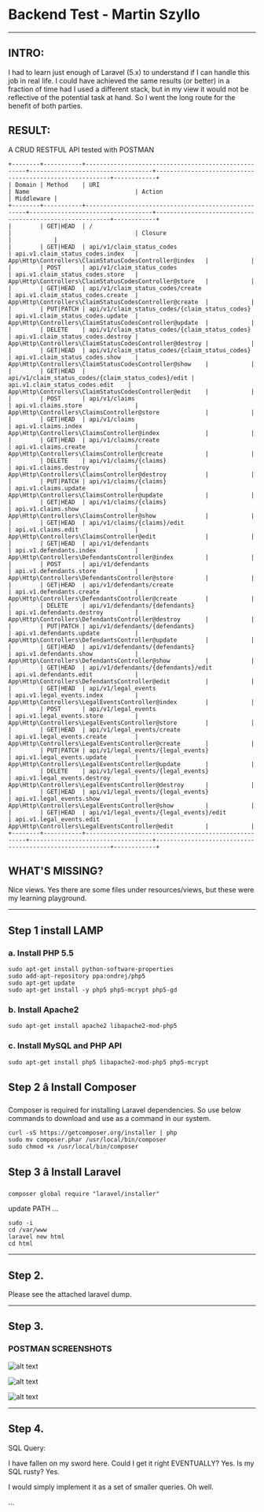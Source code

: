 # Backend Test - Martin Szyllo

---
## INTRO:

I had to learn just enough of Laravel (5.x) to understand if I can handle this job in real life. I could have achieved the same results (or better) in a fraction of time had I used a different stack, but in my view it would not be reflective of the potential task at hand. So I went the long route for the benefit of both parties.


## RESULT:

A CRUD RESTFUL API tested with POSTMAN

```
+--------+-----------+-----------------------------------------------------+-----------------------------------+---------------------------------------------------------+------------+
| Domain | Method    | URI                                                 | Name                              | Action                                                  | Middleware |
+--------+-----------+-----------------------------------------------------+-----------------------------------+---------------------------------------------------------+------------+
|        | GET|HEAD  | /                                                   |                                   | Closure                                                 |            |
|        | GET|HEAD  | api/v1/claim_status_codes                           | api.v1.claim_status_codes.index   | App\Http\Controllers\ClaimStatusCodesController@index   |            |
|        | POST      | api/v1/claim_status_codes                           | api.v1.claim_status_codes.store   | App\Http\Controllers\ClaimStatusCodesController@store   |            |
|        | GET|HEAD  | api/v1/claim_status_codes/create                    | api.v1.claim_status_codes.create  | App\Http\Controllers\ClaimStatusCodesController@create  |            |
|        | PUT|PATCH | api/v1/claim_status_codes/{claim_status_codes}      | api.v1.claim_status_codes.update  | App\Http\Controllers\ClaimStatusCodesController@update  |            |
|        | DELETE    | api/v1/claim_status_codes/{claim_status_codes}      | api.v1.claim_status_codes.destroy | App\Http\Controllers\ClaimStatusCodesController@destroy |            |
|        | GET|HEAD  | api/v1/claim_status_codes/{claim_status_codes}      | api.v1.claim_status_codes.show    | App\Http\Controllers\ClaimStatusCodesController@show    |            |
|        | GET|HEAD  | api/v1/claim_status_codes/{claim_status_codes}/edit | api.v1.claim_status_codes.edit    | App\Http\Controllers\ClaimStatusCodesController@edit    |            |
|        | POST      | api/v1/claims                                       | api.v1.claims.store               | App\Http\Controllers\ClaimsController@store             |            |
|        | GET|HEAD  | api/v1/claims                                       | api.v1.claims.index               | App\Http\Controllers\ClaimsController@index             |            |
|        | GET|HEAD  | api/v1/claims/create                                | api.v1.claims.create              | App\Http\Controllers\ClaimsController@create            |            |
|        | DELETE    | api/v1/claims/{claims}                              | api.v1.claims.destroy             | App\Http\Controllers\ClaimsController@destroy           |            |
|        | PUT|PATCH | api/v1/claims/{claims}                              | api.v1.claims.update              | App\Http\Controllers\ClaimsController@update            |            |
|        | GET|HEAD  | api/v1/claims/{claims}                              | api.v1.claims.show                | App\Http\Controllers\ClaimsController@show              |            |
|        | GET|HEAD  | api/v1/claims/{claims}/edit                         | api.v1.claims.edit                | App\Http\Controllers\ClaimsController@edit              |            |
|        | GET|HEAD  | api/v1/defendants                                   | api.v1.defendants.index           | App\Http\Controllers\DefendantsController@index         |            |
|        | POST      | api/v1/defendants                                   | api.v1.defendants.store           | App\Http\Controllers\DefendantsController@store         |            |
|        | GET|HEAD  | api/v1/defendants/create                            | api.v1.defendants.create          | App\Http\Controllers\DefendantsController@create        |            |
|        | DELETE    | api/v1/defendants/{defendants}                      | api.v1.defendants.destroy         | App\Http\Controllers\DefendantsController@destroy       |            |
|        | PUT|PATCH | api/v1/defendants/{defendants}                      | api.v1.defendants.update          | App\Http\Controllers\DefendantsController@update        |            |
|        | GET|HEAD  | api/v1/defendants/{defendants}                      | api.v1.defendants.show            | App\Http\Controllers\DefendantsController@show          |            |
|        | GET|HEAD  | api/v1/defendants/{defendants}/edit                 | api.v1.defendants.edit            | App\Http\Controllers\DefendantsController@edit          |            |
|        | GET|HEAD  | api/v1/legal_events                                 | api.v1.legal_events.index         | App\Http\Controllers\LegalEventsController@index        |            |
|        | POST      | api/v1/legal_events                                 | api.v1.legal_events.store         | App\Http\Controllers\LegalEventsController@store        |            |
|        | GET|HEAD  | api/v1/legal_events/create                          | api.v1.legal_events.create        | App\Http\Controllers\LegalEventsController@create       |            |
|        | PUT|PATCH | api/v1/legal_events/{legal_events}                  | api.v1.legal_events.update        | App\Http\Controllers\LegalEventsController@update       |            |
|        | DELETE    | api/v1/legal_events/{legal_events}                  | api.v1.legal_events.destroy       | App\Http\Controllers\LegalEventsController@destroy      |            |
|        | GET|HEAD  | api/v1/legal_events/{legal_events}                  | api.v1.legal_events.show          | App\Http\Controllers\LegalEventsController@show         |            |
|        | GET|HEAD  | api/v1/legal_events/{legal_events}/edit             | api.v1.legal_events.edit          | App\Http\Controllers\LegalEventsController@edit         |            |
+--------+-----------+-----------------------------------------------------+-----------------------------------+---------------------------------------------------------+------------+
```
 

## WHAT'S MISSING?

Nice views. Yes there are some files under resources/views, but these were my learning playground.



---

## Step 1 install LAMP

### a. Install PHP 5.5

```
sudo apt-get install python-software-properties
sudo add-apt-repository ppa:ondrej/php5
sudo apt-get update
sudo apt-get install -y php5 php5-mcrypt php5-gd
```

### b. Install Apache2

```
sudo apt-get install apache2 libapache2-mod-php5
```


### c. Install MySQL and PHP API
```
sudo apt-get install php5 libapache2-mod-php5 php5-mcrypt
```

## Step 2 â Install Composer

Composer is required for installing Laravel dependencies. So use below commands to download and use as a command in our system.

```
curl -sS https://getcomposer.org/installer | php
sudo mv composer.phar /usr/local/bin/composer
sudo chmod +x /usr/local/bin/composer
```

## Step 3 â Install Laravel

```
composer global require "laravel/installer"
```

update PATH
...


```
sudo -i
cd /var/www
laravel new html
cd html
```

----------------

## Step 2.

Please see the attached laravel dump.

------

## Step 3.

### POSTMAN SCREENSHOTS

![alt text](https://github.com/ficshelf/wud-2/blob/master/postman1.png "screenshot1")

![alt text](https://github.com/ficshelf/wud-2/blob/master/postman2.png "screenshot2")

![alt text](https://github.com/ficshelf/wud-2/blob/master/postman3.png "screenshot2")

----


## Step 4.

SQL Query:

I have fallen on my sword here. Could I get it right EVENTUALLY? Yes. Is my SQL rusty? Yes. 

I would simply implement it as a set of smaller queries. Oh well.

...
